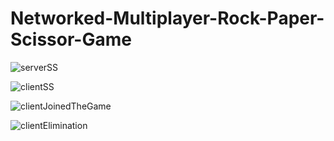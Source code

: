 # Networked-Multiplayer-Rock-Paper-Scissor-Game


![serverSS](https://github.com/serkanktk/Networked-Multiplayer-Rock-Paper-Scissor-Game/assets/128151657/38dcdfc9-4dda-4b11-b49b-a1ec73c646c3)


![clientSS](https://github.com/serkanktk/Networked-Multiplayer-Rock-Paper-Scissor-Game/assets/128151657/bee7d55a-022b-4e72-8b37-586a6c9620e8)


![clientJoinedTheGame](https://github.com/serkanktk/Networked-Multiplayer-Rock-Paper-Scissor-Game/assets/128151657/0588fb1d-e0d7-434a-a3bb-5519a27c023c)


![clientElimination](https://github.com/serkanktk/Networked-Multiplayer-Rock-Paper-Scissor-Game/assets/128151657/bd0f0450-c374-4a85-b7d7-740e01cd78d6)


